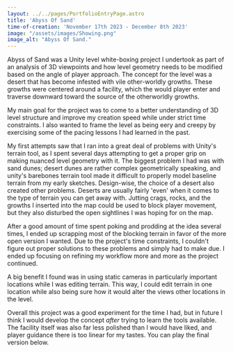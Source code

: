 ```yaml
---
layout: ../../pages/PortfolioEntryPage.astro
title: 'Abyss Of Sand'
time-of-creation: 'November 17th 2023 - December 8th 2023'
image: "/assets/images/Showing.png"
image_alt: "Abyss Of Sand."
---
```


Abyss of Sand was a Unity level white-boxing project I undertook as part of an analysis of 3D viewpoints and how level geometry needs to be modified based on the angle of player approach. The concept for the level was a desert that has become infested with vile other-worldly growths. These growths were centered around a facility, which the would player enter and traverse downward toward the source of the otherworldly growths. 

My main goal for the project was to come to a better understanding of 3D level structure and improve my creation speed while under strict time constraints. I also wanted to frame the level as being eery and creepy by exercising some of the pacing lessons I had learned in the past.

My first attempts saw that I ran into a great deal of problems with Unity's terrain tool, as I spent several days attempting to get a proper grip on making nuanced level geometry with it. The biggest problem I had was with sand dunes; desert dunes are rather complex geometrically speaking, and unity's barebones terrain tool made it difficult to properly model baseline terrain from my early sketches. Design-wise, the choice of a desert also created other problems. Deserts are usually fairly 'even' when it comes to the type of terrain you can get away with. Jutting crags, rocks, and the growths I inserted into the map could be used to block player movement, but they also disturbed the open sightlines I was hoping for on the map. 

After a good amount of time spent poking and prodding at the idea several times, I ended up scrapping most of the blocking terrain in favor of the more open version I wanted. Due to the project's time constraints, I couldn't figure out proper solutions to these problems and simply had to make due. I ended up focusing on refining my workflow more and more as the project continued. 

A big benefit I found was in using static cameras in particularly important locations while I was editing terrain. This way, I could edit terrain in one location while also being sure how it would alter the views other locations in the level.

Overall this project was a good experiment for the time I had, but in future I think I would develop the concept *after* trying to learn the tools available. The facility itself was also far less polished than I would have liked, and player guidance there is too linear for my tastes. You can play the final version below.